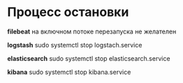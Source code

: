# Процесс остановки  

**filebeat** 
на включном потоке перезапуска не желателен 

**logstash**
sudo systemctl stop logstach.service

**elasticsearch**
sudo systemctl stop elasticsearch.service

**kibana**
sudo systemctl stop kibana.service